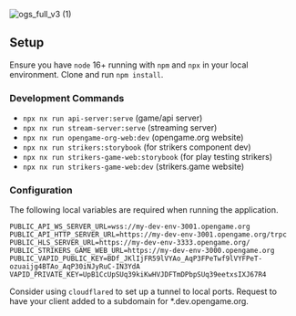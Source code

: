 ![ogs_full_v3 (1)](https://github.com/open-game-collective/open-game-system/assets/718391/7782195d-3c2a-438f-a2cc-c4af7a320025)

## Setup

Ensure you have `node` 16+ running with `npm` and `npx` in your local environment. Clone and run `npm install`.

### Development Commands

- `npx nx run api-server:serve` (game/api server)
- `npx nx run stream-server:serve` (streaming server)
- `npx nx run opengame-org-web:dev` (opengame.org website)
- `npx nx run strikers:storybook` (for strikers component dev)
- `npx nx run strikers-game-web:storybook` (for play testing strikers)
- `npx nx run strikers-game-web:dev` (strikers.game website)

### Configuration

The following local variables are required when running the application.

```
PUBLIC_API_WS_SERVER_URL=wss://my-dev-env-3001.opengame.org
PUBLIC_API_HTTP_SERVER_URL=https://my-dev-env-3001.opengame.org/trpc
PUBLIC_HLS_SERVER_URL=https://my-dev-env-3333.opengame.org/
PUBLIC_STRIKERS_GAME_WEB_URL=https://my-dev-env-3000.opengame.org
PUBLIC_VAPID_PUBLIC_KEY=BDf_JKlIjFR59lVYAo_AqP3FPeTwf9lVYFPeT-ozuaijg4BTAo_AqP30iNJyRuC-IN3YdA
VAPID_PRIVATE_KEY=UpB1CcUpSUq39kiKwHVJDFTmDPbpSUq39eetxsIXJ67R4
```

Consider using `cloudflared` to set up a tunnel to local ports. Request to have your client added to a subdomain for *.dev.opengame.org.

